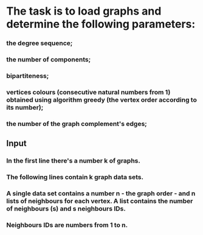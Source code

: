 # The task is to load graphs and determine the following parameters:

### the degree sequence;
### the number of components;
### bipartiteness;
### vertices colours (consecutive natural numbers from 1) obtained using algorithm greedy (the vertex order according to its number);
### the number of the graph complement's edges;

## Input
### In the first line there's a number k of graphs.
### The following lines contain k graph data sets.
### A single data set contains a number n - the graph order - and n lists of neighbours for each vertex. A list contains the number of neighbours (s) and s neighbours IDs.
### Neighbours IDs are numbers from 1 to n.
